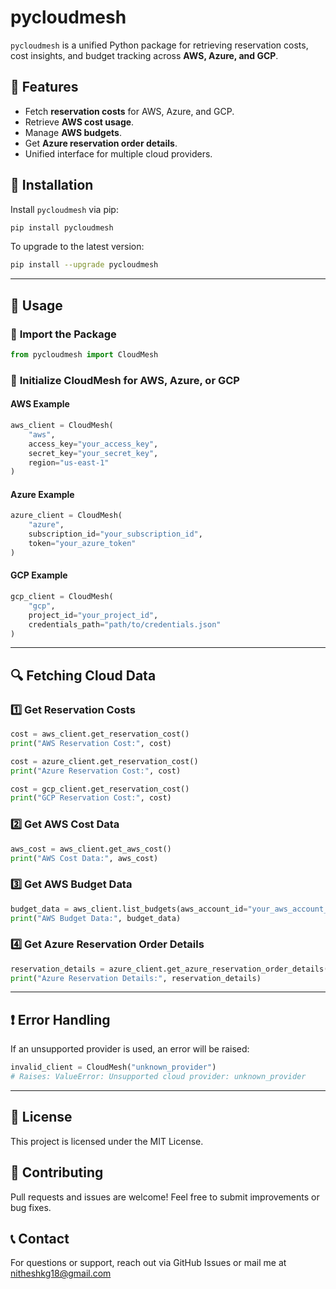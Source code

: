 # pycloudmesh

`pycloudmesh` is a unified Python package for retrieving reservation costs, cost insights, and budget tracking across **AWS, Azure, and GCP**.

## 🚀 Features

- Fetch **reservation costs** for AWS, Azure, and GCP.
- Retrieve **AWS cost usage**.
- Manage **AWS budgets**.
- Get **Azure reservation order details**.
- Unified interface for multiple cloud providers.

## 📌 Installation

Install `pycloudmesh` via pip:

```sh
pip install pycloudmesh
```

To upgrade to the latest version:

```sh
pip install --upgrade pycloudmesh
```

---

## 📖 Usage

### 🔹 **Import the Package**

```python
from pycloudmesh import CloudMesh
```

### 🔹 **Initialize CloudMesh for AWS, Azure, or GCP**

#### **AWS Example**

```python
aws_client = CloudMesh(
    "aws",
    access_key="your_access_key",
    secret_key="your_secret_key",
    region="us-east-1"
)
```

#### **Azure Example**

```python
azure_client = CloudMesh(
    "azure",
    subscription_id="your_subscription_id",
    token="your_azure_token"
)
```

#### **GCP Example**

```python
gcp_client = CloudMesh(
    "gcp",
    project_id="your_project_id",
    credentials_path="path/to/credentials.json"
)
```

---

## 🔍 Fetching Cloud Data

### **1️⃣ Get Reservation Costs**

```python
cost = aws_client.get_reservation_cost()
print("AWS Reservation Cost:", cost)

cost = azure_client.get_reservation_cost()
print("Azure Reservation Cost:", cost)

cost = gcp_client.get_reservation_cost()
print("GCP Reservation Cost:", cost)
```

### **2️⃣ Get AWS Cost Data**

```python
aws_cost = aws_client.get_aws_cost()
print("AWS Cost Data:", aws_cost)
```

### **3️⃣ Get AWS Budget Data**

```python
budget_data = aws_client.list_budgets(aws_account_id="your_aws_account_id")
print("AWS Budget Data:", budget_data)
```

### **4️⃣ Get Azure Reservation Order Details**

```python
reservation_details = azure_client.get_azure_reservation_order_details()
print("Azure Reservation Details:", reservation_details)
```

---

## ❗ Error Handling

If an unsupported provider is used, an error will be raised:

```python
invalid_client = CloudMesh("unknown_provider")
# Raises: ValueError: Unsupported cloud provider: unknown_provider
```

---

## 📜 License

This project is licensed under the MIT License.

## 🙌 Contributing

Pull requests and issues are welcome! Feel free to submit improvements or bug fixes.

## 📞 Contact

For questions or support, reach out via GitHub Issues or mail me at nitheshkg18@gmail.com

